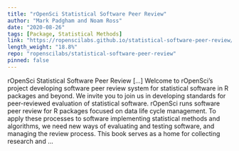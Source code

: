 ```yaml
---
title: "rOpenSci Statistical Software Peer Review"
author: "Mark Padgham and Noam Ross"
date: "2020-08-26"
tags: [Package, Statistical Methods]
link: "https://ropenscilabs.github.io/statistical-software-peer-review/"
length_weight: "18.8%"
repo: "ropenscilabs/statistical-software-peer-review"
pinned: false
---
```


rOpenSci Statistical Software Peer Review [...] Welcome to rOpenSci’s project
developing software peer review system
for statistical software in R packages and beyond. We invite you to join us in
developing standards for peer-reviewed evaluation of statistical software. rOpenSci runs software peer review for R packages focused on data life cycle management.
To apply these processes to software implementing statistical methods and algorithms,
we need new ways of evaluating and testing software, and managing the review
process. This book serves as a home for collecting research and ...
